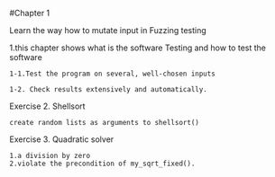 #Chapter 1

Learn the way how to mutate input in Fuzzing testing

1.this chapter shows what is the software Testing and how to test the software
 
    1-1.Test the program on several, well-chosen inputs

    1-2. Check results extensively and automatically.
 
Exercise 2. Shellsort

    create random lists as arguments to shellsort()

Exercise 3. Quadratic solver
    
    1.a division by zero
    2.violate the precondition of my_sqrt_fixed().
    
